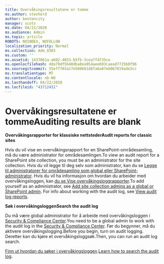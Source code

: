 ```yaml
---
title: Overvåkingsresultatene er tomme
ms.author: stevhord
author: bentoncity
manager: scotv
ms.date: 04/21/2020
ms.audience: Admin
ms.topic: article
ROBOTS: NOINDEX, NOFOLLOW
localization_priority: Normal
ms.collection: Adm_O365
ms.custom: ''
ms.assetid: 1437061a-a602-4853-b5fb-3cea7fd735ce
ms.openlocfilehash: dda79df5b48dba8ea954aee693caead7725b0f96
ms.sourcegitcommit: 55eff703a17e500681d8fa6a87eb067019ade3cc
ms.translationtype: MT
ms.contentlocale: nb-NO
ms.lasthandoff: 04/22/2020
ms.locfileid: "43712431"
---
```

# <a name="auditing-results-are-blank"></a><span data-ttu-id="128a6-102">Overvåkingsresultatene er tomme</span><span class="sxs-lookup"><span data-stu-id="128a6-102">Auditing results are blank</span></span>

 <span data-ttu-id="128a6-103">**Overvåkingsrapporter for klassiske nettsteder**</span><span class="sxs-lookup"><span data-stu-id="128a6-103">**Audit reports for classic sites**</span></span>
  
<span data-ttu-id="128a6-104">Hvis du vil vise en overvåkingsrapport for en SharePoint-områdesamling, må du være administrator for områdesamlingen.</span><span class="sxs-lookup"><span data-stu-id="128a6-104">To view an audit report for a SharePoint site collection, you must be an administrator for the site collection.</span></span> <span data-ttu-id="128a6-105">Hvis du vil legge til deg selv som administrator, kan du se [Legge til administratorer for områdesamling som global eller SharePoint-administrator](https://go.microsoft.com/fwlink/?linkid=869390). Hvis du vil ha informasjon om hvordan du arbeider med overvåkingsloggen, kan [du se Vise overvåkingsloggrapporter](https://go.microsoft.com/fwlink/?linkid=395237).</span><span class="sxs-lookup"><span data-stu-id="128a6-105">To add yourself as an administrator, see [Add site collection admins as a global or SharePoint admin](https://go.microsoft.com/fwlink/?linkid=869390). For info about working with the audit log, see [View audit log reports](https://go.microsoft.com/fwlink/?linkid=395237).</span></span> 
  
 <span data-ttu-id="128a6-106">**Søk i overvåkingsloggen**</span><span class="sxs-lookup"><span data-stu-id="128a6-106">**Search the audit log**</span></span>
  
<span data-ttu-id="128a6-107">Du må være global administrator for å arbeide med overvåkingsloggen i [Security &amp; Compliance Center](https://protection.office.com).</span><span class="sxs-lookup"><span data-stu-id="128a6-107">You need to be a global admin to work with the audit log in the [Security &amp; Compliance Center](https://protection.office.com).</span></span> <span data-ttu-id="128a6-108">Før du begynner, må du aktivere overvåkingslogging.</span><span class="sxs-lookup"><span data-stu-id="128a6-108">Before you begin, turn on audit logging.</span></span> <span data-ttu-id="128a6-109">Deretter kan du kjøre et overvåkingsloggsøk.</span><span class="sxs-lookup"><span data-stu-id="128a6-109">Then, you can run an audit log search.</span></span> 
  
<span data-ttu-id="128a6-110">[Finn ut hvordan du søker i overvåkingsloggen](https://go.microsoft.com/fwlink/?linkid=708432).</span><span class="sxs-lookup"><span data-stu-id="128a6-110">[Learn how to search the audit log](https://go.microsoft.com/fwlink/?linkid=708432).</span></span>
  

